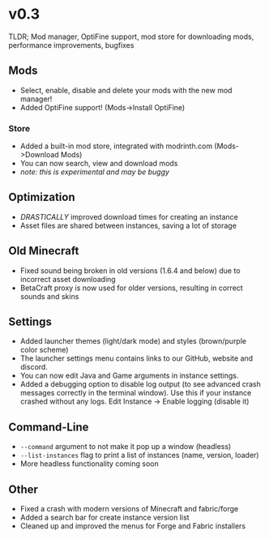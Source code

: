 # v0.3
TLDR; Mod manager, OptiFine support, mod store for downloading mods, performance improvements, bugfixes
## Mods
- Select, enable, disable and delete your mods with the new mod manager!
- Added OptiFine support! (Mods->Install OptiFine)
### Store
- Added a built-in mod store, integrated with modrinth.com (Mods->Download Mods)
- You can now search, view and download mods
- *note: this is experimental and may be buggy*
## Optimization
- *DRASTICALLY* improved download times for creating an instance
- Asset files are shared between instances, saving a lot of storage
## Old Minecraft
- Fixed sound being broken in old versions (1.6.4 and below) due to incorrect asset downloading
- BetaCraft proxy is now used for older versions, resulting in correct sounds and skins
## Settings
- Added launcher themes (light/dark mode) and styles (brown/purple color scheme)
- The launcher settings menu contains links to our GitHub, website and discord.
- You can now edit Java and Game arguments in instance settings.
- Added a debugging option to disable log output (to see advanced crash messages correctly in the terminal window). Use this if your instance crashed without any logs. Edit Instance -> Enable logging (disable it)
## Command-Line
- `--command` argument to not make it pop up a window (headless)
- `--list-instances` flag to print a list of instances (name, version, loader)
- More headless functionality coming soon
## Other
- Fixed a crash with modern versions of Minecraft and fabric/forge
- Added a search bar for create instance version list
- Cleaned up and improved the menus for Forge and Fabric installers

